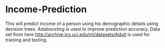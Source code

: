 # Income-Prediction
This will predict income of a person using his demographic details using decision trees. Adaboosting is used to improve prediction accuracy. Data set from here http://archive.ics.uci.edu/ml/datasets/Adult is used for training and testing.
